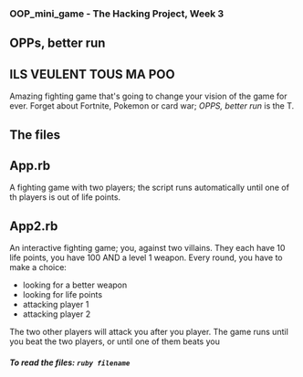 ### OOP_mini_game - The Hacking Project, Week 3

## OPPs, better run
## ILS VEULENT TOUS MA POO

Amazing fighting game that's going to change your vision of the game for ever. Forget about Fortnite, Pokemon or card war; *OPPS, better run* is the T. 



## The files

## App.rb 
A fighting game with two players; the script runs automatically until one of th players is out of life points.

## App2.rb
An interactive fighting game; you, against two villains. They each have 10 life points, you have 100 AND a level 1 weapon.
Every round, you have to make a choice:
- looking for a better weapon
- looking for life points
- attacking player 1
- attacking player 2

The two other players will attack you after you player. The game runs until you beat the two players, or until one of them beats you


##### To read the files: `ruby filename`

